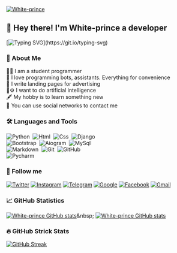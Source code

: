  [![White-prince](https://github.com/White-prince/White-prince/blob/main/assets/logogitorgb0.png)](https://white-prince.github.io/Homepage/)
  
 ## :wave:&nbsp;Hey there! I'm White-prince a developer
 
[![Typing SVG](https://readme-typing-svg.herokuapp.com?color=%2336BCF7&lines="Think+Different")](https://git.io/typing-svg)
 
 ### :file_folder:&nbsp;About Me
 
 :man_student:&nbsp;I am a student programmer\
 :robot:&nbsp;I love programming bots, assistants. Everything for convenience\
 :receipt:&nbsp;I write landing pages for advertising\
 :brain::gear:&nbsp;I want to do artificial intelligence\
 :fountain_pen:&nbsp;My hobby is to learn something new\
 :speech_balloon:&nbsp;You can use social networks to contact me

 ### :hammer_and_wrench:&nbsp;Languages and Tools

  ![Python](https://img.shields.io/badge/-Python-AFEEEE?style=for-the-badge&logo=Python)&nbsp;
  ![Html](https://img.shields.io/badge/-HTML-FF7F50?style=for-the-badge&logo=HTML5)&nbsp;
  ![Css](https://img.shields.io/badge/-CSS-7B68EE?style=for-the-badge&logo=CSS3)&nbsp;
  ![Django](https://img.shields.io/badge/-Django-2E8B57?style=for-the-badge&logo=Django)\
  ![Bootstrap](https://img.shields.io/badge/-Bootstrap-483D8B?style=for-the-badge&logo=Bootstrap)&nbsp;
  ![Aiogram](https://img.shields.io/badge/-aiogram-AFEEEE?style=for-the-badge&logo=Telegram)&nbsp;
  ![MySql](https://img.shields.io/badge/-MySql-F0E68C?style=for-the-badge&logo=MySql)\
  ![Markdown](https://img.shields.io/badge/-Markdown-C0C0C0?style=for-the-badge&logo=Markdown)&nbsp;
  ![Git](https://img.shields.io/badge/-Git-DC143C?style=for-the-badge&logo=Git)&nbsp;
  ![GitHub](https://img.shields.io/badge/-GitHub-131313?style=for-the-badge&logo=GitHub)\
  ![Pycharm](https://img.shields.io/badge/-Pycharm-3CB371?style=for-the-badge&logo=Pycharm)&nbsp;

 ### :link:&nbsp;Follow me

  [![Twitter](https://img.shields.io/badge/-Twitter-131313?style=for-the-badge&logo=Twitter)](https://twitter.com/White_prince_0)
  [![Instagram](https://img.shields.io/badge/-Instagram-131313?style=for-the-badge&logo=Instagram)](https://www.instagram.com/0xe_white_prince_ex0/)
  [![Telegram](https://img.shields.io/badge/-Telegram-131313?style=for-the-badge&logo=Telegram)](https://t.me/Dark_Hub_info)
  [![Google](https://img.shields.io/badge/-Webpage-131313?style=for-the-badge&logo=Google-Chrome&logoColor=white)](https://white-prince.github.io/Homepage/)
  [![Facebook](https://img.shields.io/badge/-Facebook-131313?style=for-the-badge&logo=Facebook)](https://www.facebook.com/profile.php?id=100023988285502)
  [![Gmail](https://img.shields.io/badge/-Gmail-131313?style=for-the-badge&logo=Gmail&logoColor=white)](https://mail.google.com/mail/u/0/#inbox)

  ### :chart_with_upwards_trend:&nbsp;GitHub Statistics
  
  [![White-prince GitHub stats](https://github-readme-stats.vercel.app/api?username=White-prince&theme=tokyonight)]([https://github.com/anuraghazra/github-readme-stats](https://github.com/White-prince))&nbsp;
  [![White-prince GitHub stats](https://github-readme-stats.vercel.app/api/top-langs/?username=White-prince&layout=compact&theme=tokyonight)](https://github.com/anuraghazra/github-readme-stats)
  
  ### :fire:&nbsp;GitHub Strick Stats
  [![GitHub Streak](https://github-readme-streak-stats.herokuapp.com/?user=White-prince&theme=tokyonight)](https://git.io/streak-stats)
